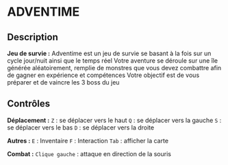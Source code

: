 # ADVENTIME

## Description
**Jeu de survie :** 
Adventime est un jeu de survie se basant à la fois sur un cycle jour/nuit ainsi que le temps réel
Votre aventure se déroule sur une île générée aléatoirement, remplie de monstres que vous devez combattre afin de gagner en expérience et compétences
Votre objectif est de vous préparer et de vaincre les 3 boss du jeu


## Contrôles
**Déplacement :**
`Z` : se déplacer vers le haut
`Q` : se déplacer vers la gauche
`S` : se déplacer vers le bas
`D` : se déplacer vers la droite

**Autres :**
`E` : Inventaire
`F` : Interaction
`Tab` : afficher la carte

**Combat :**
`Clique gauche` : attaque en direction de la souris